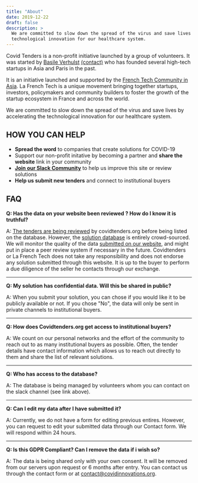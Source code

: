 ```yaml
---
title: "About"
date: 2019-12-22
draft: false
description: >
  We are committed to slow down the spread of the virus and save lives by accelerating the
  technological innovation for our healthcare system.
---
```


Covid Tenders is a non-profit initiative launched by a group of volunteers. It was started by [Basile
Verhulst](https://www.linkedin.com/in/basile-verhulst-a258a46b/) [(contact)](mailto:basile@blockdynamics.io) who has founded several high-tech
startups in Asia and Paris in the past.

It is an initiative launched and supported by the [French Tech Community in Asia](https://hk.lafrenchtech.com/). La French Tech is a unique movement bringing together startups,
investors, policymakers and community builders to foster the growth of the startup ecosystem in
France and across the world.

We are committed to slow down the spread of the virus and save lives by accelerating the
technological innovation for our healthcare system.

## HOW YOU CAN HELP

- **Spread the word** to companies that create solutions for COVID-19
- Support our non-profit initative by becoming a partner and **share the website** link in your community
- **[Join our Slack Community](https://join.slack.com/t/covidinnovations/shared_invite/zt-dscqlsd0-efAXxIWeXr0e40b2lkVqxQ)** to
  help us improve this site or review solutions
- **Help us submit new tenders** and connect to institutional buyers

## FAQ

**Q: Has the data on your website been reviewed ? How do I know it is truthful?**

A: [The tenders are being reviewed](/tenders) by covidtenders.org before being listed on the database. However,
the [solution database](/solutions/browse) is entirely crowd-sourced. We will monitor the quality of the data [submitted
on our website](/solutions), and might put in place a peer review system if necessary in the future. Covidtenders
or La French Tech does not take any responsibility and does not endorse any solution submitted
through this website. It is up to the buyer to perform a due diligence of the seller he contacts
through our exchange.

---

**Q: My solution has confidential data. Will this be shared in public?**

A: When you submit your solution, you can chose if you would like it to be publicly available or
not. If you chose "No", the data will only be sent in private channels to institutional buyers.

---

**Q: How does Covidtenders.org get access to institutional buyers?**

A: We count on our personal networks and the effort of the community to reach out to as many
institutional buyers as possible. Often, the tender details have contact information which allows us
to reach out directly to them and share the list of relevant solutions.

---

**Q: Who has access to the database?**

A: The database is being managed by volunteers whom you can contact on the slack channel (see link
above).

---

**Q: Can I edit my data after I have submitted it?**

A: Currently, we do not have a form for editing previous entires. However, you can request to edit
your submitted data through our Contact form. We will respond within 24 hours.

---

**Q: Is this GDPR Compliant? Can I remove the data if i wish so?**

A: The data is being shared only with your own consent. It will be removed from our servers upon
request or 6 months after entry. You can contact us through the contact form or at
contact@covidinnovations.org.
